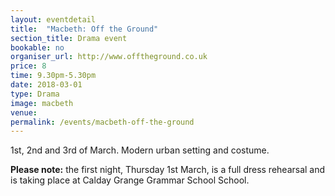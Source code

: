 ```yaml
---
layout: eventdetail
title:  "Macbeth: Off the Ground"
section_title: Drama event
bookable: no
organiser_url: http://www.offtheground.co.uk
price: 8
time: 9.30pm-5.30pm
date: 2018-03-01
type: Drama
image: macbeth
venue:
permalink: /events/macbeth-off-the-ground
---
```


1st, 2nd and 3rd of March. Modern urban setting and costume.

**Please note:** the first night, Thursday 1st March, is a full dress rehearsal and is taking place at Calday Grange Grammar School School.
